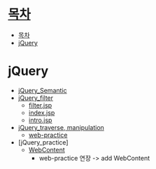 # [목차](#목차)
- [목차](#목차)
- [jQuery](#jquery)


# jQuery
- [jQuery_Semantic](201130/jQuery_Semantic.md)
- [jQuery_filter](201130/jQuery_filter.md)
  - [filter.jsp](201130/filter.jsp)
  - [index.jsp](201130/index.jsp)
  - [intro.jsp](201130/intro.jsp)
- [jQuery_traverse, manipulation](201201/README.md)
  - [web-practice](201201/web-practice/WebContent)
- [jQuery_practice]
  - [WebContent](201202/WebContent) 
    - web-practice 연장 -> add WebContent